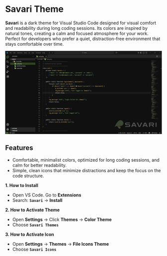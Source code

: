 # Savari Theme

**Savari** is a dark theme for Visual Studio Code designed for visual comfort and readability during long coding sessions. Its colors are inspired by natural tones, creating a calm and focused atmosphere for your work. Perfect for developers who prefer a quiet, distraction-free environment that stays comfortable over time.

![Savari Theme Preview](./screenshot.png)

## Features

- Comfortable, minimalist colors, optimized for long coding sessions, and calm for better readability.
- Simple, clean icons that minimize distractions and keep the focus on the code structure.

**1. How to Install**

- Open VS Code. Go to **Extensions**
- Search: **`Savari`** -> **Install**

**2. How to Activate Theme**

- Open **Settings** -> Click **Themes** -> **Color Theme**
- Choose **`Savari Themes`**

**3. How to Activate Icon**

- Open **Settings** -> **Themes** -> **File Icons Theme**
- Choose **`Savari Icons`**
